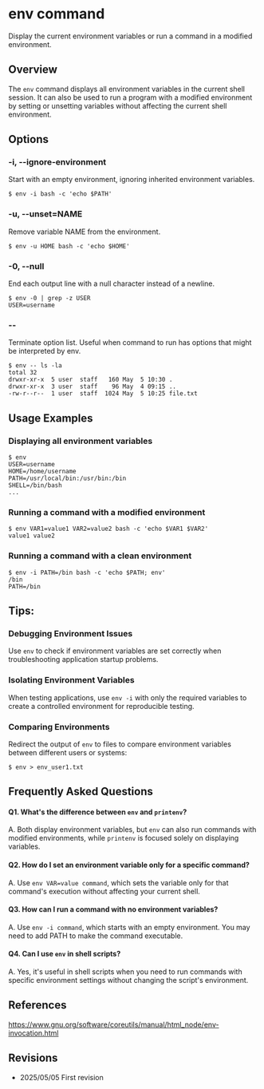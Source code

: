 # env command

Display the current environment variables or run a command in a modified environment.

## Overview

The `env` command displays all environment variables in the current shell session. It can also be used to run a program with a modified environment by setting or unsetting variables without affecting the current shell environment.

## Options

### **-i, --ignore-environment**

Start with an empty environment, ignoring inherited environment variables.

```console
$ env -i bash -c 'echo $PATH'

```

### **-u, --unset=NAME**

Remove variable NAME from the environment.

```console
$ env -u HOME bash -c 'echo $HOME'

```

### **-0, --null**

End each output line with a null character instead of a newline.

```console
$ env -0 | grep -z USER
USER=username
```

### **--**

Terminate option list. Useful when command to run has options that might be interpreted by env.

```console
$ env -- ls -la
total 32
drwxr-xr-x  5 user  staff   160 May  5 10:30 .
drwxr-xr-x  3 user  staff    96 May  4 09:15 ..
-rw-r--r--  1 user  staff  1024 May  5 10:25 file.txt
```

## Usage Examples

### Displaying all environment variables

```console
$ env
USER=username
HOME=/home/username
PATH=/usr/local/bin:/usr/bin:/bin
SHELL=/bin/bash
...
```

### Running a command with a modified environment

```console
$ env VAR1=value1 VAR2=value2 bash -c 'echo $VAR1 $VAR2'
value1 value2
```

### Running a command with a clean environment

```console
$ env -i PATH=/bin bash -c 'echo $PATH; env'
/bin
PATH=/bin
```

## Tips:

### Debugging Environment Issues

Use `env` to check if environment variables are set correctly when troubleshooting application startup problems.

### Isolating Environment Variables

When testing applications, use `env -i` with only the required variables to create a controlled environment for reproducible testing.

### Comparing Environments

Redirect the output of `env` to files to compare environment variables between different users or systems:
```console
$ env > env_user1.txt
```

## Frequently Asked Questions

#### Q1. What's the difference between `env` and `printenv`?
A. Both display environment variables, but `env` can also run commands with modified environments, while `printenv` is focused solely on displaying variables.

#### Q2. How do I set an environment variable only for a specific command?
A. Use `env VAR=value command`, which sets the variable only for that command's execution without affecting your current shell.

#### Q3. How can I run a command with no environment variables?
A. Use `env -i command`, which starts with an empty environment. You may need to add PATH to make the command executable.

#### Q4. Can I use `env` in shell scripts?
A. Yes, it's useful in shell scripts when you need to run commands with specific environment settings without changing the script's environment.

## References

https://www.gnu.org/software/coreutils/manual/html_node/env-invocation.html

## Revisions

- 2025/05/05 First revision